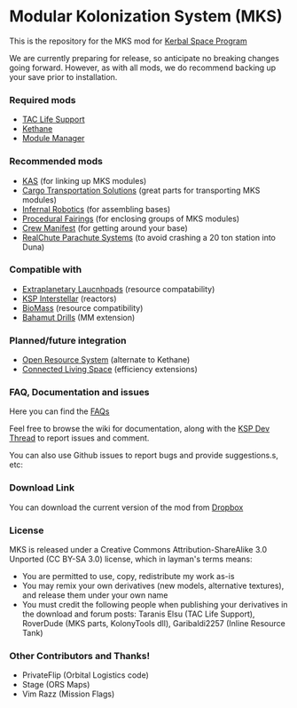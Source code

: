Modular Kolonization System (MKS) 
===

This is the repository for the MKS mod for [Kerbal Space Program](http://kerbalspaceprogram.com)

We are currently preparing for release, so anticipate no breaking changes going forward.  However, as with all mods, we do recommend backing up your save prior to installation.


### Required mods

* [TAC Life Support](http://forum.kerbalspaceprogram.com/threads/40667-0-23)
* [Kethane](http://forum.kerbalspaceprogram.com/threads/23979)
* [Module Manager](http://forum.kerbalspaceprogram.com/threads/55219)


### Recommended mods

* [KAS](http://forum.kerbalspaceprogram.com/threads/53134) (for linking up MKS modules)
* [Cargo Transportation Solutions](http://forum.kerbalspaceprogram.com/threads/77505) (great parts for transporting MKS modules)
* [Infernal Robotics](http://forum.kerbalspaceprogram.com/threads/37707) (for assembling bases)
* [Procedural Fairings](http://forum.kerbalspaceprogram.com/threads/39512) (for enclosing groups of MKS modules)
* [Crew Manifest](http://forum.kerbalspaceprogram.com/threads/60936) (for getting around your base)
* [RealChute Parachute Systems](http://forum.kerbalspaceprogram.com/threads/57988) (to avoid crashing a 20 ton station into Duna)

### Compatible with

* [Extraplanetary Laucnhpads](http://forum.kerbalspaceprogram.com/threads/59545) (resource compatability)
* [KSP Interstellar](http://forum.kerbalspaceprogram.com/threads/43839) (reactors)
* [BioMass](http://forum.kerbalspaceprogram.com/threads/53009) (resource compatibility)
* [Bahamut Drills](http://forum.kerbalspaceprogram.com/threads/70325) (MM extension)

### Planned/future integration

* [Open Resource System](http://forum.kerbalspaceprogram.com/threads/64595) (alternate to Kethane)
* [Connected Living Space](http://forum.kerbalspaceprogram.com/threads/70161) (efficiency extensions)

### FAQ, Documentation and issues

Here you can find the [FAQs](https://github.com/BobPalmer/MKS/wiki/FAQ)

Feel free to browse the wiki for documentation, along with the [KSP Dev Thread](http://forum.kerbalspaceprogram.com/threads/72706-WIP-Introducing-the-Modular-Kolonization-System) to report issues and comment.

You can also use Github issues to report bugs and provide suggestions.s, etc:

### Download Link

You can download the current version of the mod from [Dropbox](https://www.dropbox.com/sh/1fsuzvl35s2gppt/AABWj-h6pk3Ixoiif170Flcla/MKS_0.16.6.zip)

### License

MKS is released under a Creative Commons Attribution-ShareAlike 3.0 Unported (CC BY-SA 3.0) license, which in layman's terms means:
* You are permitted to use, copy, redistribute my work as-is
* You may remix your own derivatives (new models, alternative textures), and release them under your own name
* You must credit the following people when publishing your derivatives in the download and forum posts: Taranis Elsu (TAC Life Support), RoverDude (MKS parts, KolonyTools dll), Garibaldi2257 (Inline Resource Tank)

### Other Contributors and Thanks!
* PrivateFlip (Orbital Logistics code)
* Stage (ORS Maps)
* Vim Razz (Mission Flags)
